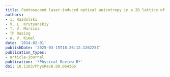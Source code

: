```yaml
---
title: Femtosecond laser-induced optical anisotropy in a 2D lattice of magnetic dots
authors:
- I. Razdolski
- V. L. Krutyanskiy
- T. V. Murzina
- Th Rasing
- A. V. Kimel
date: '2014-02-01'
publishDate: '2025-03-15T18:26:12.126225Z'
publication_types:
- article-journal
publication: '*Physical Review B*'
doi: 10.1103/PhysRevB.89.064306
---
```

